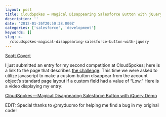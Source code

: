 ```yaml
---
layout: post
title: CloudSpokes — Magical Disappearing Salesforce Button with jQuery
description: ''
date: '2012-01-26T20:50:38.000Z'
categories: ['salesforce', 'development']
keywords: []
slug: >-
  /cloudspokes-magical-disappearing-salesforce-button-with-jquery
---
```


[Scott
Covert](https://www.tython.co/)

I just submitted an entry for my second competition at CloudSpokes; here is a link to the page that describes [the challenge](http://www.cloudspokes.com/challenges/1363 "CloudSpokes - Magical Disappearing Salesforce Button with jQuery"). This time we were asked to utilize javascript to make a custom button disappear from the account object’s standard page layout if a custom field had a value of “Low.” Here is a video displaying my entry:

[CloudSpokes — Magical Disappearing Salesforce Button with jQuery Demo](http://www.screencast.com/t/IVb3aNim3 "CloudSpokes - Magical Disappearing Salesforce Button with jQuery Demo")

EDIT: Special thanks to @myduomo for helping me find a bug in my original code!